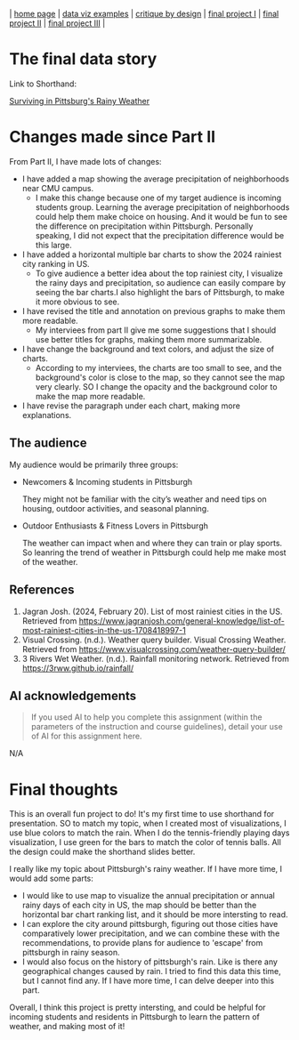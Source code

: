| [home page](https://samiiio.github.io/samiouyang-dataviz-portfolio/) | [data viz examples](dataviz-examples) | [critique by design](critique-by-design) | [final project I](final-project-part-1) | [final project II](final-project-part-two) | [final project III](final-project-part-three) |

# The final data story
Link to Shorthand:

[Surviving in Pittsburg's Rainy Weather](https://preview.shorthand.com/WNG4GWnGZbeSOepV)

# Changes made since Part II

From Part II, I have made lots of changes:
- I have added a map showing the average precipitation of neighborhoods near CMU campus.
  - I make this change because one of my target audience is incoming students group. Learning the average precipitation of neighborhoods could help them make choice on housing. And it would be fun to see the difference on precipitation within Pittsburgh. Personally speaking, I did not expect that the precipitation difference would be this large.
- I have added a horizontal multiple bar charts to show the 2024 rainiest city ranking in US.
  - To give audience a better idea about the top rainiest city, I visualize the rainy days and precipitation, so audience can easily compare by seeing the bar charts.I also highlight the bars of Pittsburgh, to make it more obvious to see.
- I have revised the title and annotation on previous graphs to make them more readable.
  - My interviees from part II give me some suggestions that I should use better titles for graphs, making them more summarizable.
- I have change the background and text colors, and adjust the size of charts.
  - According to my interviees, the charts are too small to see, and the background's color is close to the map, so they cannot see the map very clearly. SO I change the opacity and the background color to make the map more readable.
- I have revise the paragraph under each chart, making more explanations.


## The audience

My audience would be primarily three groups:
- Newcomers & Incoming students in Pittsburgh

  They might not be familiar with the city’s weather and need tips on housing, outdoor activities, and seasonal planning. 

- Outdoor Enthusiasts & Fitness Lovers in Pittsburgh

  The weather can impact when and where they can train or play sports. So leanring the trend of weather in Pittsburgh could help me make most of the weather.


## References

1. Jagran Josh. (2024, February 20). List of most rainiest cities in the US. Retrieved from https://www.jagranjosh.com/general-knowledge/list-of-most-rainiest-cities-in-the-us-1708418997-1
2. Visual Crossing. (n.d.). Weather query builder. Visual Crossing Weather. Retrieved from https://www.visualcrossing.com/weather-query-builder/
3. 3 Rivers Wet Weather. (n.d.). Rainfall monitoring network. Retrieved from https://3rww.github.io/rainfall/

## AI acknowledgements
> If you used AI to help you complete this assignment (within the parameters of the instruction and course guidelines), detail your use of AI for this assignment here.

N/A

# Final thoughts
This is an overall fun project to do! It's my first time to use shorthand for presentation. SO to match my topic, when I created most of visualizations, I use blue colors to match the rain. When I do the tennis-friendly playing days visualization, I use green for the bars to match the color of tennis balls. All the design could make the shorthand slides better.  

I really like my topic about Pittsburgh's rainy weather. If I have more time, I would add some parts:
- I would like to use map to visualize the annual precipitation or annual rainy days of each city in US, the map should be better than the horizontal bar chart ranking list, and it should be more intersting to read.
- I can explore the city around pittsburgh, figuring out those cities have comparatively lower precipitation, and we can combine these with the recommendations, to provide plans for audience to 'escape' from pittsburgh in rainy season.
- I would also focus on the history of pittsburgh's rain. Like is there any geographical changes caused by rain. I tried to find this data this time, but I cannot find any. If I have more time, I can delve deeper into this part.

Overall, I think this project is pretty intersting, and could be helpful for incoming students and residents in Pittsburgh to learn the pattern of weather, and making most of it!
